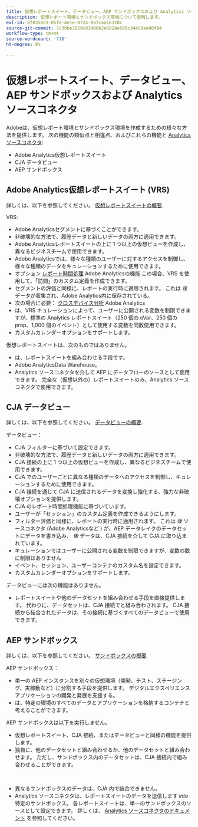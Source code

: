```yaml
---
title: 仮想レポートスイート、データビュー、AEP サンドボックスおよび Analytics ソースコネクタ
description: 仮想レポート環境とサンドボックス環境について説明します。
exl-id: 8f0358d1-85fe-4e1e-8724-8a7caa16328c
source-git-commit: 7c3bbe2829c83406b2e6824e509c34459ae00f94
workflow-type: tm+mt
source-wordcount: '718'
ht-degree: 8%

---
```


# 仮想レポートスイート、データビュー、AEP サンドボックスおよび Analytics ソースコネクタ

Adobeは、仮想レポート環境とサンドボックス環境を作成するための様々な方法を提供します。 次の機能の類似点と相違点、およびこれらの機能と [Analytics ソースコネクタ](https://experienceleague.adobe.com/docs/experience-platform/sources/ui-tutorials/create/adobe-applications/analytics.html?lang=ja):

* Adobe Analytics仮想レポートスイート
* CJA データビュー
* AEP サンドボックス

## Adobe Analytics仮想レポートスイート (VRS)

詳しくは、以下を参照してください。 [仮想レポートスイートの概要](https://experienceleague.adobe.com/docs/analytics/components/virtual-report-suites/vrs-about.html?lang=ja).

VRS:

* Adobe Analyticsセグメントに基づくことができます。
* 非破壊的な方法で、履歴データと新しいデータの両方に適用できます。
* Adobe Analyticsレポートスイートの上に 1 つ以上の仮想ビューを作成し、異なるビジネスチームで使用できます。
* Adobe Analyticsでは、様々な種類のユーザーに対するアクセスを制御し、様々な種類のデータをキュレーションするために使用できます。
* オプション [レポート時間処理](https://experienceleague.adobe.com/docs/analytics/components/virtual-report-suites/vrs-report-time-processing.html?lang=en) Adobe Analyticsの機能 この場合、VRS を使用して、「訪問」のカスタム定義を作成できます。
* セグメントの評価と同様に、レポートの実行時に適用されます。 これは _後_ データが収集され、Adobe Analytics内に保存されている。
* 次の場合に必要： [クロスデバイス分析](https://experienceleague.adobe.com/docs/analytics/components/cda/overview.html?lang=ja) Adobe Analytics
* は、VRS キュレーションによって、ユーザーに公開される変数を制限できますが、標準の Analytics レポートスイート（250 個の eVar、250 個の prop、1,000 個のイベント）として使用する変数を同数使用できます。
* カスタムカレンダーオプションをサポートします。

仮想レポートスイートは、次のものではありません。

* は、レポートスイートを組み合わせる手段です。
* Adobe AnalyticsData Warehouse。
* Analytics ソースコネクタを介して AEP にデータフローのソースとして使用できます。 完全な（仮想以外の）レポートスイートのみ、Analytics ソースコネクタで使用できます。


## CJA データビュー

詳しくは、以下を参照してください。 [データビューの概要](https://experienceleague.adobe.com/docs/analytics-platform/using/cja-dataviews/data-views.html?lang=ja).

データビュー：

* CJA フィルターに基づいて設定できます。
* 非破壊的な方法で、履歴データと新しいデータの両方に適用できます。
* CJA 接続の上に 1 つ以上の仮想ビューを作成し、異なるビジネスチームで使用できます。
* CJA でのユーザーごとに異なる種類のデータへのアクセスを制御し、キュレーションするために使用できます。
* CJA 接続を通じて CJA に送信されるデータを変換し強化する、強力な非破壊オプションを提供します。
* CJA のレポート時間処理機能に基づいています。
* ユーザーが「セッション」のカスタム定義を作成できるようにします。
* フィルター評価と同様に、レポートの実行時に適用されます。 これは _後_ ソースコネクタ (Adobe Analyticsなど ) が、AEP データレイクのデータセットにデータを書き込み、 _後_ データは、CJA 接続を介して CJA に取り込まれています。
* キュレーションではユーザーに公開される変数を制限できますが、変数の数に制限はありません
* イベント、セッション、ユーザーコンテナのカスタム名を設定できます。
* カスタムカレンダーオプションをサポートします。

データビューには次の機能はありません。

* レポートスイートや他のデータセットを組み合わせる手段を直接提供します。 代わりに、データセットは、CJA 接続でと組み合わされます。 CJA 接続から結合されたデータは、その接続に基づくすべてのデータビューで使用できます。

## AEP サンドボックス

詳しくは、以下を参照してください。 [サンドボックスの概要](https://experienceleague.adobe.com/docs/experience-platform/sandbox/home.html?lang=ja).

AEP サンドボックス：

* 単一の AEP インスタンスを別々の仮想環境（開発、テスト、ステージング、実稼動など）に分割する手段を提供します。 デジタルエクスペリエンスアプリケーションの開発と発展を支援する。
* は、特定の環境のすべてのデータとアプリケーションを格納するコンテナと考えることができます。

AEP サンドボックスは以下を実行しません。

* 仮想レポートスイート、CJA 接続、またはデータビューと同様の機能を提供します。
* 独自に、他のデータセットと組み合わせるか、他のデータセットと組み合わせます。 ただし、サンドボックス内のデータセットは、CJA 接続内で組み合わせることができます。

 

* 異なるサンドボックスのデータは、CJA 内で結合できません。
* Analytics ソースコネクタは、レポートスイートのデータを送信します _into_ 特定のサンドボックス。 各レポートスイートは、単一のサンドボックスのソースとして設定できます。 詳しくは、 [Analytics ソースコネクタのドキュメント](https://experienceleague.adobe.com/docs/experience-platform/sources/ui-tutorials/create/adobe-applications/analytics.html?lang=en) を参照してください。

